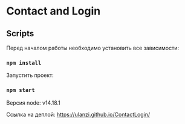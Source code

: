 # Contact and Login


## Scripts

Перед началом работы необходимо установить все зависимости:
### `npm install`


Запустить проект: 
### `npm start`


Версия node: v14.18.1

Ссылка на деплой: https://ulanzi.github.io/ContactLogin/
